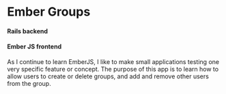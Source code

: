 Ember Groups
============

#### Rails backend
#### Ember JS frontend

As I continue to learn EmberJS, I like to make small applications testing one
very specific feature or concept. The purpose of this app is to learn how to
allow users to create or delete groups, and add and remove other users from
the group.  
